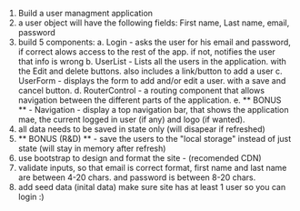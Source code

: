 1. Build a user managment application
2. a user object will have the following fields: First name, Last name, email, password
3. build 5 components:
   a. Login - asks the user for his email and password, if correct alows access to the rest of the app. if not, notifies the user that info is wrong
   b. UserList - Lists all the users in the application. with the Edit and delete buttons. also includes a link/button to add a user
   c. UserForm - displays the form to add and/or edit a user. with a save and cancel button.
   d. RouterControl - a routing component that allows navigation between the different parts of the application.
   e. ** BONUS ** - Navigation - display a top navigation bar, that shows the application mae, the current logged in user (if any) and logo (if wanted).
4. all data needs to be saved in state only (will disapear if refreshed)
5. ** BONUS (R&D) ** - save the users to the "local storage" instead of just state (will stay in memory after refresh)
6. use bootstrap to design and format the site - (recomended CDN)
7. validate inputs, so that email is correct format, first name and last name are between 4-20 chars. and password is between 8-20 chars.
8. add seed data (inital data) make sure site has at least 1 user so you can login :)
